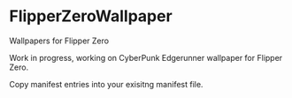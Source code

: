 # FlipperZeroWallpaper
Wallpapers for Flipper Zero

Work in progress, working on CyberPunk Edgerunner wallpaper for Flipper Zero.

Copy manifest entries into your exisitng manifest file.



